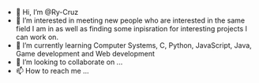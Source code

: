 - 👋 Hi, I’m @Ry-Cruz
- 👀 I’m interested in meeting new people who are interested in the same field I am in as well as finding some inpisration for interesting projects I can work on.
- 🌱 I’m currently learning Computer Systems, C, Python, JavaScript, Java, Game development and Web development
- 💞️ I’m looking to collaborate on ...
- 📫 How to reach me ...

<!---
Ry-Cruz/Ry-Cruz is a ✨ special ✨ repository because its `README.md` (this file) appears on your GitHub profile.
You can click the Preview link to take a look at your changes.
--->
